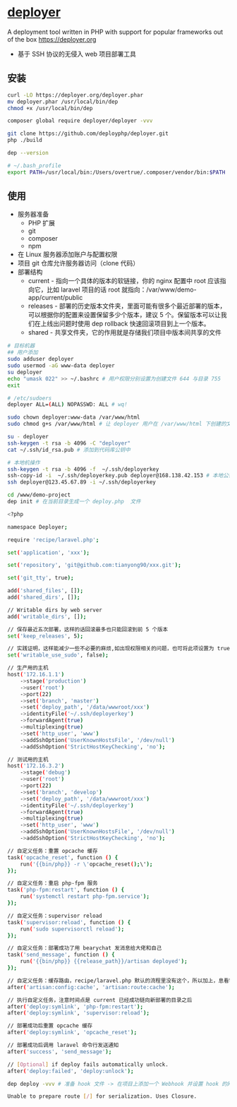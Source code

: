 # [deployer](https://github.com/deployphp/deployer)

A deployment tool written in PHP with support for popular frameworks out of the box <https://deployer.org>

* 基于 SSH 协议的无侵入 web 项目部署工具

## 安装

```sh
curl -LO https://deployer.org/deployer.phar
mv deployer.phar /usr/local/bin/dep
chmod +x /usr/local/bin/dep

composer global require deployer/deployer -vvv

git clone https://github.com/deployphp/deployer.git
php ./build

dep --version

# ~/.bash_profile
export PATH=/usr/local/bin:/Users/overtrue/.composer/vendor/bin:$PATH
```

## 使用

* 服务器准备
  - PHP 扩展
  - git
  - composer
  - npm
* 在 Linux 服务器添加账户与配置权限
* 项目 git 仓库允许服务器访问（clone 代码）
* 部署结构
  - current - 指向一个具体的版本的软链接，你的 nginx 配置中 root 应该指向它，比如 laravel 项目的话 root 就指向：/var/www/demo-app/current/public
  - releases - 部署的历史版本文件夹，里面可能有很多个最近部署的版本，可以根据你的配置来设置保留多少个版本，建议 5 个。保留版本可以让我们在上线出问题时使用 dep rollback 快速回滚项目到上一个版本。
  - shared - 共享文件夹，它的作用就是存储我们项目中版本间共享的文件

```sh
# 目标机器
## 用户添加
sudo adduser deployer
sudo usermod -aG www-data deployer
su deployer
echo "umask 022" >> ~/.bashrc # 用户权限分别设置为创建文件 644 与目录 755
exit

# /etc/sudoers
deployer ALL=(ALL) NOPASSWD: ALL # wq!

sudo chown deployer:www-data /var/www/html
sudo chmod g+s /var/www/html # 让 deployer 用户在 /var/www/html 下创建的文件与目录集成根目录的权限设定

su - deployer
ssh-keygen -t rsa -b 4096 -C "deployer"
cat ~/.ssh/id_rsa.pub # 添加到代码库公钥中

# 本地机操作
ssh-keygen -t rsa -b 4096 -f  ~/.ssh/deployerkey
ssh-copy-id -i  ~/.ssh/deployerkey.pub deployer@168.138.42.153 # 本地公钥保存到服务器
ssh deployer@123.45.67.89 -i ~/.ssh/deployerkey

cd /www/demo-project
dep init # 在当前目录生成一个 deploy.php  文件

<?php

namespace Deployer;

require 'recipe/laravel.php';

set('application', 'xxx');

set('repository', 'git@github.com:tianyong90/xxx.git');

set('git_tty', true);

add('shared_files', []);
add('shared_dirs', []);

// Writable dirs by web server
add('writable_dirs', []);

// 保存最近五次部署，这样的话回滚最多也只能回滚到前 5 个版本
set('keep_releases', 5);

// 实践证明，这样能减少一些不必要的麻烦,如出现权限相关的问题，也可将此项设置为 true 后尝试
set('writable_use_sudo', false);

// 生产用的主机
host('172.16.1.1')
    ->stage('production')
    ->user('root')
    ->port(22)
    ->set('branch', 'master')
    ->set('deploy_path', '/data/wwwroot/xxx')
    ->identityFile('~/.ssh/deployerkey')
    ->forwardAgent(true)
    ->multiplexing(true)
    ->set('http_user', 'www')
    ->addSshOption('UserKnownHostsFile', '/dev/null')
    ->addSshOption('StrictHostKeyChecking', 'no');

// 测试用的主机
host('172.16.3.2')
    ->stage('debug')
    ->user('root')
    ->port(22)
    ->set('branch', 'develop')
    ->set('deploy_path', '/data/wwwroot/xxx')
    ->identityFile('~/.ssh/deployerkey')
    ->forwardAgent(true)
    ->multiplexing(true)
    ->set('http_user', 'www')
    ->addSshOption('UserKnownHostsFile', '/dev/null')
    ->addSshOption('StrictHostKeyChecking', 'no');

// 自定义任务：重置 opcache 缓存
task('opcache_reset', function () {
    run('{{bin/php}} -r \'opcache_reset();\');
});

// 自定义任务：重启 php-fpm 服务
task('php-fpm:restart', function () {
    run('systemctl restart php-fpm.service');
});

// 自定义任务：supervisor reload
task('supervisor:reload', function () {
    run('sudo supervisorctl reload');
});

// 自定义任务：部署成功了用 bearychat 发消息给大佬和自己
task('send_message', function () {
    run('{{bin/php}} {{release_path}}/artisan deployed');
});

// 自定义任务：缓存路由，recipe/laravel.php 默认的流程里没有这个，所以加上，息看需要
after('artisan:config:cache', 'artisan:route:cache');

// 执行自定义任务，注意时间点是 current 已经成功链向新部署的目录之后
after('deploy:symlink', 'php-fpm:restart');
after('deploy:symlink', 'supervisor:reload');

// 部署成功后重置 opcache 缓存
after('deploy:symlink', 'opcache_reset');

// 部署成功后调用 laravel 命令行发送通知
after('success', 'send_message');

// [Optional] if deploy fails automatically unlock.
after('deploy:failed', 'deploy:unlock');

dep deploy -vvv # 准备 hook 文件 -> 在项目上添加一个 Webhook 并设置 hook 的网址

Unable to prepare route [/] for serialization. Uses Closure.
```
